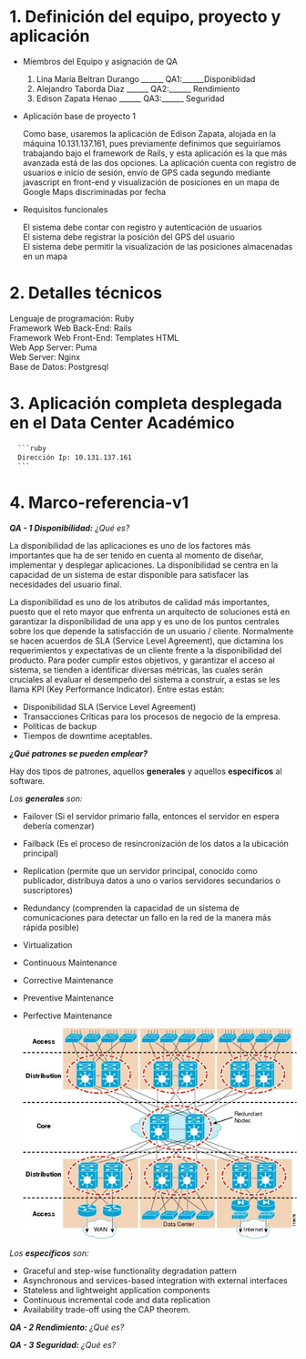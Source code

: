 # 1. Definición del equipo, proyecto y aplicación

* Miembros del Equipo y asignación de QA

   1. Lina María Beltran Durango ______  QA1:______Disponiblidad
   2. Alejandro Taborda Diaz ______  QA2:______ Rendimiento
   3. Edison Zapata Henao ______  QA3:______ Seguridad

* Aplicación base de proyecto 1

   Como base, usaremos la aplicación de Edison Zapata, alojada en la máquina 10.131.137.161, 
   pues previamente definimos que seguiríamos trabajando bajo el framework de Rails, y esta 
   aplicación es la que más avanzada está de las dos opciones. La aplicación cuenta con registro 
   de usuarios e inicio de sesión, envío de GPS cada segundo mediante javascript en front-end y 
   visualización de posiciones en un mapa de Google Maps discriminadas por fecha

* Requisitos funcionales

   El sistema debe contar con registro y autenticación de usuarios  
   El sistema debe registrar la posición del GPS del usuario  
   El sistema debe permitir la visualización de las posiciones almacenadas en un mapa

# 2. Detalles técnicos

   Lenguaje de programación: Ruby  
   Framework Web Back-End: Rails  
   Framework Web Front-End: Templates HTML  
   Web App Server: Puma  
   Web Server: Nginx  
   Base de Datos: Postgresql
   
# 3. Aplicación completa desplegada en el Data Center Académico
   
      ```ruby
      Dirección Ip: 10.131.137.161
      ```
# 4. Marco-referencia-v1

**_QA - 1 Disponibilidad:_** *¿Qué es?*
   
La disponibilidad de las aplicaciones es uno de los factores más importantes 
que ha de ser tenido en cuenta al momento de diseñar, implementar y desplegar 
aplicaciones. La disponibilidad se centra en la capacidad de un sistema de estar 
disponible para satisfacer las necesidades del usuario final.

La disponibilidad es uno de los atributos de calidad más importantes, puesto que 
el reto mayor que enfrenta un arquitecto de soluciones está en garantizar la 
disponibilidad de una app y es uno de los puntos centrales sobre 
los que depende la satisfacción de un usuario / cliente. Normalmente se hacen acuerdos 
de SLA (Service Level Agreement), que dictamina los requerimientos 
y expectativas de un cliente frente a la disponibilidad del producto. Para poder 
cumplir estos objetivos, y garantizar el acceso al sistema, se tienden a identificar 
diversas métricas, las cuales serán cruciales al evaluar el desempeño del sistema a 
construir, a estas se les llama KPI (Key Performance Indicator). Entre estas están:

* Disponibilidad SLA (Service Level Agreement)
* Transacciones Críticas para los procesos de negocio de la empresa.
* Políticas de backup
* Tiempos de downtime aceptables.



**_¿Qué patrones se pueden emplear?_**
   
   Hay dos tipos de patrones, aquellos **generales** y aquellos **específicos** al software.
   
   _Los **generales** son:_
   
   * Failover (Si el servidor primario falla, entonces el servidor en espera debería comenzar)
   * Failback (Es el proceso de resincronización de los datos a la ubicación principal)
   * Replication (permite que un servidor principal, conocido como publicador, distribuya datos a uno o varios servidores secundarios o suscriptores)
   * Redundancy (comprenden la capacidad de un sistema de comunicaciones para detectar un fallo en la red de la manera más rápida posible)
   * Virtualization
   * Continuous Maintenance
   * Corrective Maintenance
   * Preventive Maintenance
   * Perfective Maintenance

      ![Arquitectura redundante](/imagenes/redundancia.jpg)
   
   _Los **específicos** son:_

   * Graceful and step-wise functionality degradation pattern
   * Asynchronous and services-based integration with external interfaces
   * Stateless and lightweight application components
   * Continuous incremental code and data replication
   * Availability trade-off using the CAP theorem.
   

**_QA - 2 Rendimiento:_** *¿Qué es?*


**_QA - 3 Seguridad:_** *¿Qué es?*




